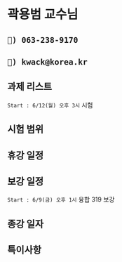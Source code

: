 # 곽용범 교수님

## `📱) 063-238-9170`

## `📩) kwack@korea.kr`

## 과제 리스트

`Start : 6/12(월) 오후 3시` 시험

## 시험 범위

## 휴강 일정

## 보강 일정

`Start : 6/9(금) 오후 1시` 융합 319 보강

## 종강 일자

## 특이사항
